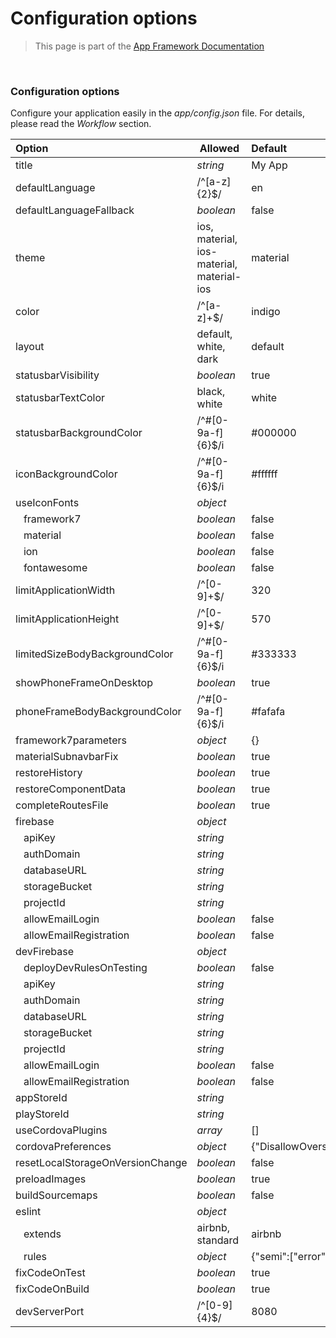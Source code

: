 # Configuration options

> This page is part of the [App Framework Documentation](../DOCUMENTATION.md)

<br />

### Configuration options

Configure your application easily in the *app/config.json* file. For details, please read the *Workflow* section.

<!-- config-options -->
Option | Allowed | Default
:--- |:--- |:---
title | *string* | My App
defaultLanguage | /^[a-z]{2}$/ | en
defaultLanguageFallback | *boolean* | false
theme | ios, material, ios-material, material-ios | material
color | /^[a-z]+$/ | indigo
layout | default, white, dark | default
statusbarVisibility | *boolean* | true
statusbarTextColor | black, white | white
statusbarBackgroundColor | /^#[0-9a-f]{6}$/i | #000000
iconBackgroundColor | /^#[0-9a-f]{6}$/i | #ffffff
useIconFonts | *object* |
&nbsp;&nbsp;&nbsp;framework7 | *boolean* | false
&nbsp;&nbsp;&nbsp;material | *boolean* | false
&nbsp;&nbsp;&nbsp;ion | *boolean* | false
&nbsp;&nbsp;&nbsp;fontawesome | *boolean* | false
limitApplicationWidth | /^[0-9]+$/ | 320
limitApplicationHeight | /^[0-9]+$/ | 570
limitedSizeBodyBackgroundColor | /^#[0-9a-f]{6}$/i | #333333
showPhoneFrameOnDesktop | *boolean* | true
phoneFrameBodyBackgroundColor | /^#[0-9a-f]{6}$/i | #fafafa
framework7parameters | *object* | {}
materialSubnavbarFix | *boolean* | true
restoreHistory | *boolean* | true
restoreComponentData | *boolean* | true
completeRoutesFile | *boolean* | true
firebase | *object* |
&nbsp;&nbsp;&nbsp;apiKey | *string* |
&nbsp;&nbsp;&nbsp;authDomain | *string* |
&nbsp;&nbsp;&nbsp;databaseURL | *string* |
&nbsp;&nbsp;&nbsp;storageBucket | *string* |
&nbsp;&nbsp;&nbsp;projectId | *string* |
&nbsp;&nbsp;&nbsp;allowEmailLogin | *boolean* | false
&nbsp;&nbsp;&nbsp;allowEmailRegistration | *boolean* | false
devFirebase | *object* |
&nbsp;&nbsp;&nbsp;deployDevRulesOnTesting | *boolean* | false
&nbsp;&nbsp;&nbsp;apiKey | *string* |
&nbsp;&nbsp;&nbsp;authDomain | *string* |
&nbsp;&nbsp;&nbsp;databaseURL | *string* |
&nbsp;&nbsp;&nbsp;storageBucket | *string* |
&nbsp;&nbsp;&nbsp;projectId | *string* |
&nbsp;&nbsp;&nbsp;allowEmailLogin | *boolean* | false
&nbsp;&nbsp;&nbsp;allowEmailRegistration | *boolean* | false
appStoreId | *string* |
playStoreId | *string* |
useCordovaPlugins | *array* | []
cordovaPreferences | *object* | {"DisallowOverscroll":true}
resetLocalStorageOnVersionChange | *boolean* | false
preloadImages | *boolean* | true
buildSourcemaps | *boolean* | false
eslint | *object* |
&nbsp;&nbsp;&nbsp;extends | airbnb, standard | airbnb
&nbsp;&nbsp;&nbsp;rules | *object* | {"semi":["error","never"]}
fixCodeOnTest | *boolean* | true
fixCodeOnBuild | *boolean* | true
devServerPort | /^[0-9]{4}$/ | 8080
<!-- /config-options -->
